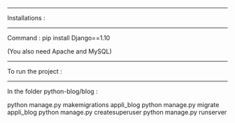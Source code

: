 ***************
Installations :
***************
Command : pip install Django==1.10

(You also need Apache and MySQL)


********************
To run the project :
********************
In the folder python-blog/blog :

python manage.py makemigrations appli_blog
python manage.py migrate appli_blog
python manage.py createsuperuser
python manage.py runserver
